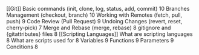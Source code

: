 [[Git]]
Basic commands (init, clone, log, status, add, commit) 10
Branches Management (checkout, branch) 10
Working with Remotes (fetch, pull, push) 9
Code Review (Pull Request) 9
Undoing Changes (revert, reset, cherry-pick) 7
Merge and Rebase (merge, rebase) 8
gitignore and {gitattributes} files 8
[[Scripting Languages]]
What are scripting languages 8
What are scripts used for 8
Variables 9
Functions 9
Parameters 9
Conditions 8
